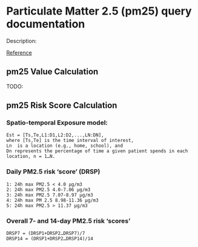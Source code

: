 # Particulate Matter 2.5 (pm25) query documentation

Description:

[Reference](https://www.dropbox.com/home/DataTranslatorProject/PostAwardDocs/ExposureModels?preview=GreenTeamExposureModels_v2_04.05.17.docx)

## pm25 Value Calculation

TODO:

## pm25 Risk Score Calculation

### Spatio-temporal Exposure model:

```
Est = [Ts,Te,L1:D1,L2:D2,...,LN:DN],
where [Ts,Te] is the time interval of interest, 
Ln  is a location (e.g., home, school), and 
Dn represents the percentage of time a given patient spends in each location, n = 1…N. 
```

### Daily PM2.5 risk ‘score’ (DRSP)

```
1: 24h max PM2.5 < 4.0 μg/m3
2: 24h max PM2.5 4.0-7.06 μg/m3
3: 24h max PM2.5 7.07-8.97 μg/m3
4: 24h max PM 2.5 8.98-11.36 μg/m3
5: 24h max PM2.5 > 11.37 μg/m3
```

### Overall 7- and 14-day PM2.5 risk ‘scores’

```
DRSP7 = (DRSP1+DRSP2…DRSP7)/7
DRSP14 = (DRSP1+DRSP2…DRSP14)/14
```
